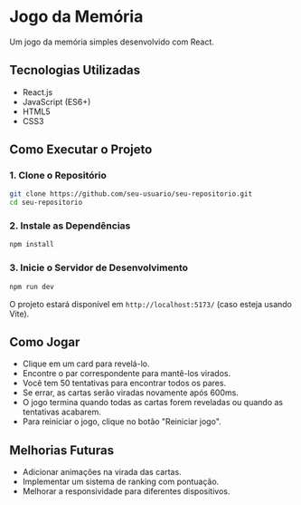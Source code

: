# Jogo da Memória

Um jogo da memória simples desenvolvido com React.

## Tecnologias Utilizadas
- React.js
- JavaScript (ES6+)
- HTML5
- CSS3

## Como Executar o Projeto

### 1. Clone o Repositório
```sh
git clone https://github.com/seu-usuario/seu-repositorio.git
cd seu-repositorio
```

### 2. Instale as Dependências
```sh
npm install
```

### 3. Inicie o Servidor de Desenvolvimento
```sh
npm run dev
```
O projeto estará disponível em `http://localhost:5173/` (caso esteja usando Vite).

## Como Jogar
- Clique em um card para revelá-lo.
- Encontre o par correspondente para mantê-los virados.
- Você tem 50 tentativas para encontrar todos os pares.
- Se errar, as cartas serão viradas novamente após 600ms.
- O jogo termina quando todas as cartas forem reveladas ou quando as tentativas acabarem.
- Para reiniciar o jogo, clique no botão "Reiniciar jogo".

## Melhorias Futuras
- Adicionar animações na virada das cartas.
- Implementar um sistema de ranking com pontuação.
- Melhorar a responsividade para diferentes dispositivos.